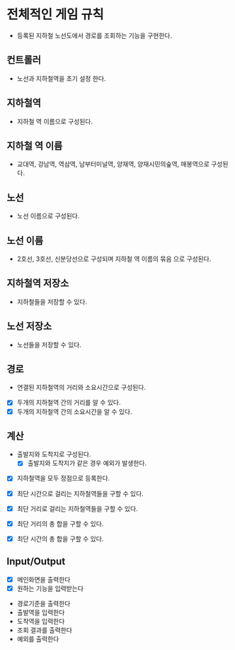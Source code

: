 # 전체적인 게임 규칙
- 등록된 지하철 노선도에서 경로를 조회하는 기능을 구현한다.

## 컨트롤러
- 노선과 지하철역을 초기 설정 한다.

## 지하철역
- 지하철 역 이름으로 구성된다.

## 지하철 역 이름
- 교대역, 강남역, 역삼역, 남부터미널역, 양재역, 양재시민의숲역, 매봉역으로 구성된다.

## 노선
- 노선 이름으로 구성된다.

## 노선 이름
- 2호선, 3호선, 신분당선으로 구성되며 지하철 역 이름의 묶음 으로 구성된다.

## 지하철역 저장소
- 지하철들을 저장할 수 있다.

## 노선 저장소
- 노선들을 저장할 수 있다.

## 경로
- 연결된 지하철역의 거리와 소요시간으로 구성된다.
- [x] 두개의 지하철역 간의 거리를 알 수 있다.
- [x] 두개의 지하철역 간의 소요시간을 알 수 있다.

## 계산
- 출발지와 도착지로 구성된다.
  - [x] 출발지와 도착지가 같은 경우 예외가 발생한다.
- [x] 지하철역을 모두 정점으로 등록한다.
- [x] 최단 시간으로 걸리는 지하철역들을 구할 수 있다.
- [x] 최단 거리로 걸리는 지하철역들을 구할 수 있다.
- [x] 최단 거리의 총 합을 구할 수 있다.
- [x] 최단 시간의 총 합을 구할 수 있다.


## Input/Output
- [x] 메인화면을 출력한다
- [x] 원하는 기능을 입력받는다
- 경로기준을 출력한다
- 출발역을 입력한다
- 도착역을 입력한다
- 조회 결과를 출력한다
- 예외를 출력한다

